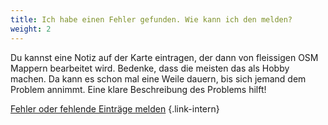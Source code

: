 ```yaml
---
title: Ich habe einen Fehler gefunden. Wie kann ich den melden?
weight: 2
---
```


Du kannst eine Notiz auf der Karte eintragen, der dann von fleissigen OSM
Mappern bearbeitet wird. Bedenke, dass die meisten das als Hobby machen. Da
kann es schon mal eine Weile dauern, bis sich jemand dem Problem annimmt. Eine
klare Beschreibung des Problems hilft!

[Fehler oder fehlende Einträge melden](/beitragen/fehler-melden/)
{.link-intern}
